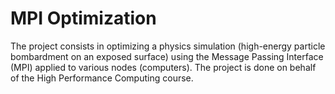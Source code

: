 # MPI Optimization

The project consists in optimizing a physics simulation (high-energy particle bombardment on an exposed surface) using the Message Passing Interface (MPI) applied to various nodes (computers). The project is done on behalf of the High Performance Computing course.